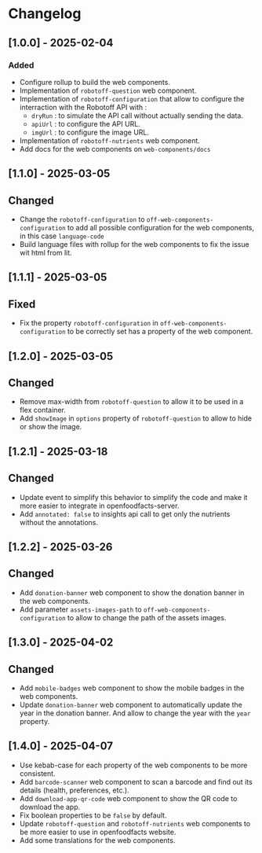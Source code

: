 # Changelog

## [1.0.0] - 2025-02-04

### Added

- Configure rollup to build the web components.
- Implementation of `robotoff-question` web component.
- Implementation of `robotoff-configuration` that allow to configure the interraction with the Robotoff API with :
  - `dryRun` : to simulate the API call without actually sending the data.
  - `apiUrl` : to configure the API URL.
  - `imgUrl` : to configure the image URL.
- Implementation of `robotoff-nutrients` web component.
- Add docs for the web components on `web-components/docs`

## [1.1.0] - 2025-03-05

## Changed

- Change the `robotoff-configuration` to `off-web-components-configuration` to add all possible configuration for the web components, in this case `language-code`
- Build language files with rollup for the web components to fix the issue wit html from lit.

## [1.1.1] - 2025-03-05

## Fixed

- Fix the property `robotoff-configuration` in `off-web-components-configuration` to be correctly set has a property of the web component.

## [1.2.0] - 2025-03-05

## Changed

- Remove max-width from `robotoff-question` to allow it to be used in a flex container.
- Add `showImage` in `options` property of `robotoff-question` to allow to hide or show the image.

## [1.2.1] - 2025-03-18

## Changed

- Update event to simplify this behavior to simplify the code and make it more easier to integrate in openfoodfacts-server.
- Add `annotated: false` to insights api call to get only the nutrients without the annotations.

## [1.2.2] - 2025-03-26

## Changed

- Add `donation-banner` web component to show the donation banner in the web components.
- Add parameter `assets-images-path` to `off-web-components-configuration` to allow to change the path of the assets images.

## [1.3.0] - 2025-04-02

## Changed

- Add `mobile-badges` web component to show the mobile badges in the web components.
- Update `donation-banner` web component to automatically update the year in the donation banner. And allow to change the year with the `year` property.

## [1.4.0] - 2025-04-07

- Use kebab-case for each property of the web components to be more consistent.
- Add `barcode-scanner` web component to scan a barcode and find out its details (health, preferences, etc.).
- Add `download-app-qr-code` web component to show the QR code to download the app.
- Fix boolean properties to be `false` by default.
- Update `robotoff-question` and `robotoff-nutrients` web components to be more easier to use in openfoodfacts website.
- Add some translations for the web components.
